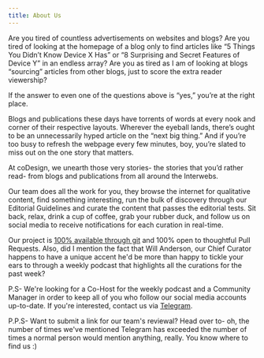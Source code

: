 ```yaml
---
title: About Us
---
```


Are you tired of countless advertisements on websites and blogs? Are you tired of looking at the homepage of a blog only to find articles like “5 Things You Didn’t Know Device X Has” or “8 Surprising and Secret Features of Device Y” in an endless array? Are you as tired as I am of looking at blogs “sourcing” articles from other blogs, just to score the extra reader viewership?

If the answer to even one of the questions above is “yes,” you’re at the right place.

Blogs and publications these days have torrents of words at every nook and corner of their respective layouts. Wherever the eyeball lands, there’s ought to be an unnecessarily hyped article on the “next big thing.” And if you’re too busy to refresh the webpage every few minutes, boy, you’re slated to miss out on the one story that matters.

At coDesign, we unearth those very stories- the stories that you’d rather read- from blogs and publications from all around the Interwebs.

Our team does all the work for you, they browse the internet for qualitative content, find something interesting, run the bulk of discovery through our Editorial Guidelines and curate the content that passes the editorial tests. Sit back, relax, drink a cup of coffee, grab your rubber duck, and follow us on social media to receive notifications for each curation in real-time.

Our project is [100% available through git](https://github.com/coDesign/blog) and 100% open to thoughtful Pull Requests. Also, did I mention the fact that Will Anderson, our Chief Curator happens to have a unique accent he'd be more than happy to tickle your ears to through a weekly podcast that highlights all the curations for the past week?

P.S- We're looking for a Co-Host for the weekly podcast and a Community Manager in order to keep all of you who follow our social media accounts up-to-date. If you're interested, contact us via [Telegram](https://t.me/thecodesignpub).

P.P.S- Want to submit a link for our team's reviewal? Head over to- oh, the number of times we've mentioned Telegram has exceeded the number of times a normal person would mention anything, really. You know where to find us :)
